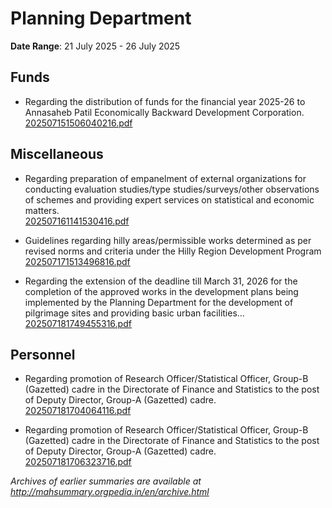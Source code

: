 # Planning Department

**Date Range**: 21 July 2025 - 26 July 2025


## Funds
- Regarding the distribution of funds for the financial year 2025-26 to Annasaheb Patil Economically Backward Development Corporation.\
  [202507151506040216.pdf](https://gr.maharashtra.gov.in/Site/Upload/Government%20Resolutions/English/202507151506040216.pdf)

## Miscellaneous
- Regarding preparation of empanelment of external organizations for conducting evaluation studies/type studies/surveys/other observations of schemes and providing expert services on statistical and economic matters.\
  [202507161141530416.pdf](https://gr.maharashtra.gov.in/Site/Upload/Government%20Resolutions/English/202507161141530416.pdf)

- Guidelines regarding hilly areas/permissible works determined as per revised norms and criteria under the Hilly Region Development Program\
  [202507171513496816.pdf](https://gr.maharashtra.gov.in/Site/Upload/Government%20Resolutions/English/202507171513496816....pdf)

- Regarding the extension of the deadline till March 31, 2026 for the completion of the approved works in the development plans being implemented by the Planning Department for the development of pilgrimage sites and providing basic urban facilities...\
  [202507181749455316.pdf](https://gr.maharashtra.gov.in/Site/Upload/Government%20Resolutions/English/202507181749455316.pdf)

## Personnel
- Regarding promotion of Research Officer/Statistical Officer, Group-B (Gazetted) cadre in the Directorate of Finance and Statistics to the post of Deputy Director, Group-A (Gazetted) cadre.\
  [202507181704064116.pdf](https://gr.maharashtra.gov.in/Site/Upload/Government%20Resolutions/English/202507181704064116.pdf)

- Regarding promotion of Research Officer/Statistical Officer, Group-B (Gazetted) cadre in the Directorate of Finance and Statistics to the post of Deputy Director, Group-A (Gazetted) cadre.\
  [202507181706323716.pdf](https://gr.maharashtra.gov.in/Site/Upload/Government%20Resolutions/English/202507181706323716.pdf)


*Archives of earlier summaries are available at http://mahsummary.orgpedia.in/en/archive.html*